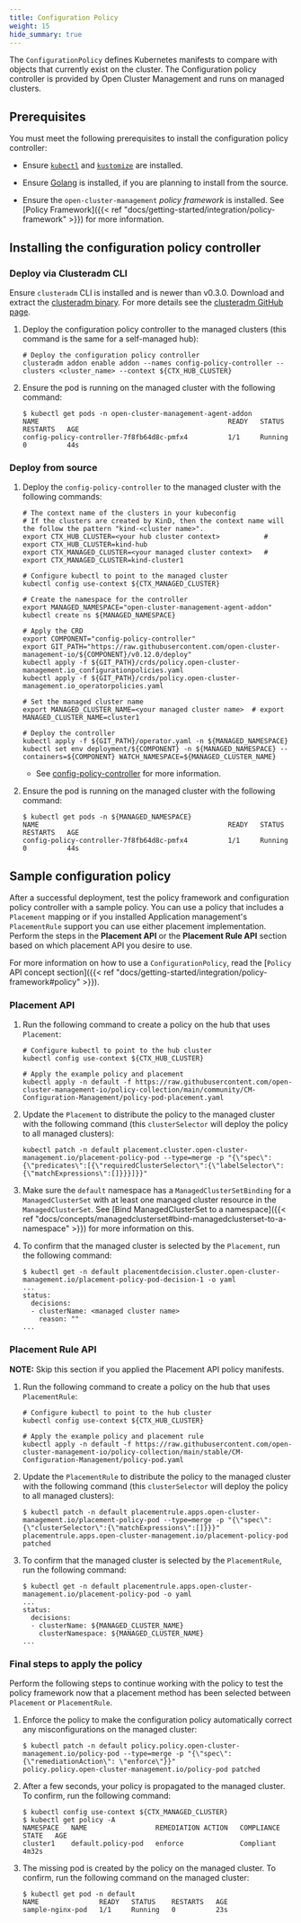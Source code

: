```yaml
---
title: Configuration Policy
weight: 15
hide_summary: true
---
```


The `ConfigurationPolicy` defines Kubernetes manifests to compare with objects that currently exist on the cluster. The
Configuration policy controller is provided by Open Cluster Management and runs on managed clusters.



## Prerequisites

You must meet the following prerequisites to install the configuration policy controller:

- Ensure [`kubectl`](https://kubernetes.io/docs/tasks/tools/install-kubectl) and
  [`kustomize`](https://kubectl.docs.kubernetes.io/installation/kustomize/) are installed.

- Ensure [Golang](https://golang.org/doc/install) is installed, if you are planning to install from the source.

- Ensure the `open-cluster-management` _policy framework_ is installed. See
  [Policy Framework]({{< ref "docs/getting-started/integration/policy-framework" >}}) for more information.

## Installing the configuration policy controller

### Deploy via Clusteradm CLI

Ensure `clusteradm` CLI is installed and is newer than v0.3.0. Download and extract the
[clusteradm binary](https://github.com/open-cluster-management-io/clusteradm/releases/latest). For more details see the
[clusteradm GitHub page](https://github.com/open-cluster-management-io/clusteradm/blob/main/README.md#quick-start).

1. Deploy the configuration policy controller to the managed clusters (this command is the same for a self-managed hub):

   ```Shell
   # Deploy the configuration policy controller
   clusteradm addon enable addon --names config-policy-controller --clusters <cluster_name> --context ${CTX_HUB_CLUSTER}
   ```

2. Ensure the pod is running on the managed cluster with the following command:

   ```Shell
   $ kubectl get pods -n open-cluster-management-agent-addon
   NAME                                               READY   STATUS    RESTARTS   AGE
   config-policy-controller-7f8fb64d8c-pmfx4          1/1     Running   0          44s
   ```

### Deploy from source

1. Deploy the `config-policy-controller` to the managed cluster with the following commands:

   ```Shell
   # The context name of the clusters in your kubeconfig
   # If the clusters are created by KinD, then the context name will the follow the pattern "kind-<cluster name>".
   export CTX_HUB_CLUSTER=<your hub cluster context>           # export CTX_HUB_CLUSTER=kind-hub
   export CTX_MANAGED_CLUSTER=<your managed cluster context>   # export CTX_MANAGED_CLUSTER=kind-cluster1

   # Configure kubectl to point to the managed cluster
   kubectl config use-context ${CTX_MANAGED_CLUSTER}

   # Create the namespace for the controller
   export MANAGED_NAMESPACE="open-cluster-management-agent-addon"
   kubectl create ns ${MANAGED_NAMESPACE}

   # Apply the CRD
   export COMPONENT="config-policy-controller"
   export GIT_PATH="https://raw.githubusercontent.com/open-cluster-management-io/${COMPONENT}/v0.12.0/deploy"
   kubectl apply -f ${GIT_PATH}/crds/policy.open-cluster-management.io_configurationpolicies.yaml
   kubectl apply -f ${GIT_PATH}/crds/policy.open-cluster-management.io_operatorpolicies.yaml

   # Set the managed cluster name
   export MANAGED_CLUSTER_NAME=<your managed cluster name>  # export MANAGED_CLUSTER_NAME=cluster1

   # Deploy the controller
   kubectl apply -f ${GIT_PATH}/operator.yaml -n ${MANAGED_NAMESPACE}
   kubectl set env deployment/${COMPONENT} -n ${MANAGED_NAMESPACE} --containers=${COMPONENT} WATCH_NAMESPACE=${MANAGED_CLUSTER_NAME}
   ```

   - See [config-policy-controller](https://github.com/open-cluster-management-io/config-policy-controller) for more
     information.

2. Ensure the pod is running on the managed cluster with the following command:

   ```Shell
   $ kubectl get pods -n ${MANAGED_NAMESPACE}
   NAME                                               READY   STATUS    RESTARTS   AGE
   config-policy-controller-7f8fb64d8c-pmfx4          1/1     Running   0          44s
   ```

## Sample configuration policy

After a successful deployment, test the policy framework and configuration policy controller with a sample policy. You
can use a policy that includes a `Placement` mapping or if you installed Application management's `PlacementRule`
support you can use either placement implementation. Perform the steps in the **Placement API** or the **Placement Rule
API** section based on which placement API you desire to use.

For more information on how to use a `ConfigurationPolicy`, read the
[`Policy` API concept section]({{< ref "docs/getting-started/integration/policy-framework#policy" >}}).

### Placement API

1. Run the following command to create a policy on the hub that uses `Placement`:

   ```Shell
   # Configure kubectl to point to the hub cluster
   kubectl config use-context ${CTX_HUB_CLUSTER}

   # Apply the example policy and placement
   kubectl apply -n default -f https://raw.githubusercontent.com/open-cluster-management-io/policy-collection/main/community/CM-Configuration-Management/policy-pod-placement.yaml
   ```

2. Update the `Placement` to distribute the policy to the managed cluster with the following command (this
   `clusterSelector` will deploy the policy to all managed clusters):

   ```Shell
   kubectl patch -n default placement.cluster.open-cluster-management.io/placement-policy-pod --type=merge -p "{\"spec\":{\"predicates\":[{\"requiredClusterSelector\":{\"labelSelector\":{\"matchExpressions\":[]}}}]}}"
   ```

3. Make sure the `default` namespace has a `ManagedClusterSetBinding` for a `ManagedClusterSet` with at least one
   managed cluster resource in the `ManagedClusterSet`. See
   [Bind ManagedClusterSet to a namespace]({{< ref "docs/concepts/managedclusterset#bind-managedclusterset-to-a-namespace" >}}) for more
   information on this.

4. To confirm that the managed cluster is selected by the `Placement`, run the following command:

   ```Shell
   $ kubectl get -n default placementdecision.cluster.open-cluster-management.io/placement-policy-pod-decision-1 -o yaml
   ...
   status:
     decisions:
     - clusterName: <managed cluster name>
       reason: ""
   ...
   ```

### Placement Rule API

**NOTE:** Skip this section if you applied the Placement API policy manifests.

1. Run the following command to create a policy on the hub that uses `PlacementRule`:

   ```Shell
   # Configure kubectl to point to the hub cluster
   kubectl config use-context ${CTX_HUB_CLUSTER}

   # Apply the example policy and placement rule
   kubectl apply -n default -f https://raw.githubusercontent.com/open-cluster-management-io/policy-collection/main/stable/CM-Configuration-Management/policy-pod.yaml
   ```

2. Update the `PlacementRule` to distribute the policy to the managed cluster with the following command (this
   `clusterSelector` will deploy the policy to all managed clusters):

   ```Shell
   $ kubectl patch -n default placementrule.apps.open-cluster-management.io/placement-policy-pod --type=merge -p "{\"spec\":{\"clusterSelector\":{\"matchExpressions\":[]}}}"
   placementrule.apps.open-cluster-management.io/placement-policy-pod patched
   ```

3. To confirm that the managed cluster is selected by the `PlacementRule`, run the following command:

   ```Shell
   $ kubectl get -n default placementrule.apps.open-cluster-management.io/placement-policy-pod -o yaml
   ...
   status:
     decisions:
     - clusterName: ${MANAGED_CLUSTER_NAME}
       clusterNamespace: ${MANAGED_CLUSTER_NAME}
   ...
   ```

### Final steps to apply the policy

Perform the following steps to continue working with the policy to test the policy framework now that a placement method
has been selected between `Placement` or `PlacementRule`.

1. Enforce the policy to make the configuration policy automatically correct any misconfigurations on the managed
   cluster:

   ```Shell
   $ kubectl patch -n default policy.policy.open-cluster-management.io/policy-pod --type=merge -p "{\"spec\":{\"remediationAction\": \"enforce\"}}"
   policy.policy.open-cluster-management.io/policy-pod patched
   ```

2. After a few seconds, your policy is propagated to the managed cluster. To confirm, run the following command:

   ```Shell
   $ kubectl config use-context ${CTX_MANAGED_CLUSTER}
   $ kubectl get policy -A
   NAMESPACE   NAME                 REMEDIATION ACTION   COMPLIANCE STATE   AGE
   cluster1    default.policy-pod   enforce              Compliant          4m32s
   ```

3. The missing pod is created by the policy on the managed cluster. To confirm, run the following command on the managed
   cluster:

   ```Shell
   $ kubectl get pod -n default
   NAME               READY   STATUS    RESTARTS   AGE
   sample-nginx-pod   1/1     Running   0          23s
   ```
